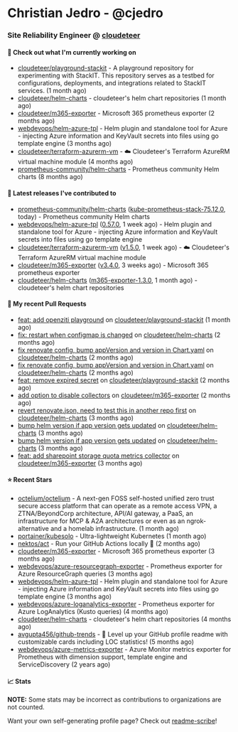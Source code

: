 # Christian Jedro - @cjedro
### Site Reliability Engineer @ [cloudeteer](https://cloudeteer.de/)

#### 👷 Check out what I'm currently working on

- [cloudeteer/playground-stackit](https://github.com/cloudeteer/playground-stackit) - A playground repository for experimenting with StackIT. This repository serves as a testbed for configurations, deployments, and integrations related to StackIT services. (1 month ago)
- [cloudeteer/helm-charts](https://github.com/cloudeteer/helm-charts) - cloudeteer&#39;s helm chart repositories (1 month ago)
- [cloudeteer/m365-exporter](https://github.com/cloudeteer/m365-exporter) - Microsoft 365 prometheus exporter (2 months ago)
- [webdevops/helm-azure-tpl](https://github.com/webdevops/helm-azure-tpl) - Helm plugin and standalone tool for Azure - injecting Azure information and KeyVault secrets into files using go template engine (3 months ago)
- [cloudeteer/terraform-azurerm-vm](https://github.com/cloudeteer/terraform-azurerm-vm) - ☁️ Cloudeteer&#39;s Terraform AzureRM virtual machine module (4 months ago)
- [prometheus-community/helm-charts](https://github.com/prometheus-community/helm-charts) - Prometheus community Helm charts (8 months ago)

#### 🔭 Latest releases I've contributed to

- [prometheus-community/helm-charts](https://github.com/prometheus-community/helm-charts) ([kube-prometheus-stack-75.12.0](https://github.com/prometheus-community/helm-charts/releases/tag/kube-prometheus-stack-75.12.0), today) - Prometheus community Helm charts
- [webdevops/helm-azure-tpl](https://github.com/webdevops/helm-azure-tpl) ([0.57.0](https://github.com/webdevops/helm-azure-tpl/releases/tag/0.57.0), 1 week ago) - Helm plugin and standalone tool for Azure - injecting Azure information and KeyVault secrets into files using go template engine
- [cloudeteer/terraform-azurerm-vm](https://github.com/cloudeteer/terraform-azurerm-vm) ([v1.5.0](https://github.com/cloudeteer/terraform-azurerm-vm/releases/tag/v1.5.0), 1 week ago) - ☁️ Cloudeteer&#39;s Terraform AzureRM virtual machine module
- [cloudeteer/m365-exporter](https://github.com/cloudeteer/m365-exporter) ([v3.4.0](https://github.com/cloudeteer/m365-exporter/releases/tag/v3.4.0), 3 weeks ago) - Microsoft 365 prometheus exporter
- [cloudeteer/helm-charts](https://github.com/cloudeteer/helm-charts) ([m365-exporter-1.3.0](https://github.com/cloudeteer/helm-charts/releases/tag/m365-exporter-1.3.0), 1 month ago) - cloudeteer&#39;s helm chart repositories

#### 🔨 My recent Pull Requests

- [feat: add openziti playground](https://github.com/cloudeteer/playground-stackit/pull/10) on [cloudeteer/playground-stackit](https://github.com/cloudeteer/playground-stackit) (1 month ago)
- [fix: restart when configmap is changed](https://github.com/cloudeteer/helm-charts/pull/19) on [cloudeteer/helm-charts](https://github.com/cloudeteer/helm-charts) (2 months ago)
- [fix renovate config, bump appVersion and version in Chart.yaml](https://github.com/cloudeteer/helm-charts/pull/18) on [cloudeteer/helm-charts](https://github.com/cloudeteer/helm-charts) (2 months ago)
- [fix renovate config, bump appVersion and version in Chart.yaml](https://github.com/cloudeteer/helm-charts/pull/16) on [cloudeteer/helm-charts](https://github.com/cloudeteer/helm-charts) (2 months ago)
- [feat: remove expired secret](https://github.com/cloudeteer/playground-stackit/pull/9) on [cloudeteer/playground-stackit](https://github.com/cloudeteer/playground-stackit) (2 months ago)
- [add option to disable collectors](https://github.com/cloudeteer/m365-exporter/pull/40) on [cloudeteer/m365-exporter](https://github.com/cloudeteer/m365-exporter) (2 months ago)
- [revert renovate.json, need to test this in another repo first](https://github.com/cloudeteer/helm-charts/pull/14) on [cloudeteer/helm-charts](https://github.com/cloudeteer/helm-charts) (3 months ago)
- [bump helm version if app version gets updated](https://github.com/cloudeteer/helm-charts/pull/12) on [cloudeteer/helm-charts](https://github.com/cloudeteer/helm-charts) (3 months ago)
- [bump helm version if app version gets updated](https://github.com/cloudeteer/helm-charts/pull/10) on [cloudeteer/helm-charts](https://github.com/cloudeteer/helm-charts) (3 months ago)
- [feat: add sharepoint storage quota metrics collector](https://github.com/cloudeteer/m365-exporter/pull/27) on [cloudeteer/m365-exporter](https://github.com/cloudeteer/m365-exporter) (3 months ago)

#### ⭐ Recent Stars

- [octelium/octelium](https://github.com/octelium/octelium) - A next-gen FOSS self-hosted unified zero trust secure access platform that can operate as a remote access VPN, a ZTNA/BeyondCorp architecture, API/AI gateway, a PaaS, an infrastructure for MCP &amp; A2A architectures or even as an ngrok-alternative and a homelab infrastructure. (1 month ago)
- [portainer/kubesolo](https://github.com/portainer/kubesolo) - Ultra-lightweight Kubernetes (1 month ago)
- [nektos/act](https://github.com/nektos/act) - Run your GitHub Actions locally 🚀 (2 months ago)
- [cloudeteer/m365-exporter](https://github.com/cloudeteer/m365-exporter) - Microsoft 365 prometheus exporter (3 months ago)
- [webdevops/azure-resourcegraph-exporter](https://github.com/webdevops/azure-resourcegraph-exporter) - Prometheus exporter for Azure ResourceGraph queries (3 months ago)
- [webdevops/helm-azure-tpl](https://github.com/webdevops/helm-azure-tpl) - Helm plugin and standalone tool for Azure - injecting Azure information and KeyVault secrets into files using go template engine (3 months ago)
- [webdevops/azure-loganalytics-exporter](https://github.com/webdevops/azure-loganalytics-exporter) - Prometheus exporter for Azure LogAnalytics (Kusto queries) (4 months ago)
- [cloudeteer/helm-charts](https://github.com/cloudeteer/helm-charts) - cloudeteer&#39;s helm chart repositories (4 months ago)
- [avgupta456/github-trends](https://github.com/avgupta456/github-trends) - 🚀 Level up your GitHub profile readme with customizable cards including LOC statistics! (5 months ago)
- [webdevops/azure-metrics-exporter](https://github.com/webdevops/azure-metrics-exporter) - Azure Monitor metrics exporter for Prometheus with dimension support, template engine and ServiceDiscovery (2 years ago)

#### 📈 Stats

**NOTE:** Some stats may be incorrect as contributions to organizations
are not counted.


Want your own self-generating profile page? Check out [readme-scribe](https://github.com/muesli/readme-scribe)!